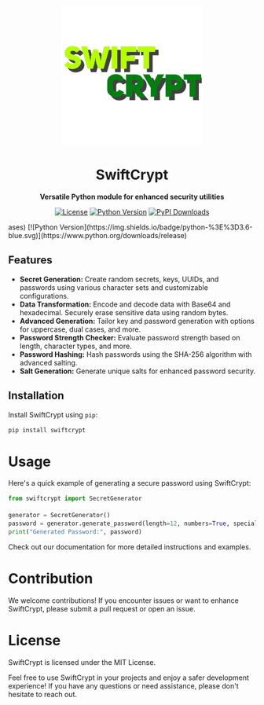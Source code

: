 <p align="center">
  <img src="swiftcrypt.png" alt="SwiftCrypt Logo">
</p>

<h1 align="center">SwiftCrypt</h1>

<p align="center">
  <b>Versatile Python module for enhanced security utilities</b>
</p>

<p align="center">
  <a href="https://opensource.org/licenses/MIT"><img src="https://img.shields.io/badge/License-MIT-blue.svg" alt="License"></a>
  <a href="https://www.python.org/downloads/release"><img src="https://img.shields.io/badge/python-%3E%3D3.6-blue.svg" alt="Python Version"></a>
  <a href="https://pypi.org/project/swiftcrypt/"><img src="https://img.shields.io/pypi/dm/swiftcrypt.svg" alt="PyPI Downloads"></a>
</p>ases)
[![Python Version](https://img.shields.io/badge/python-%3E%3D3.6-blue.svg)](https://www.python.org/downloads/release)

## Features

- **Secret Generation:** Create random secrets, keys, UUIDs, and passwords using various character sets and customizable configurations.
- **Data Transformation:** Encode and decode data with Base64 and hexadecimal. Securely erase sensitive data using random bytes.
- **Advanced Generation:** Tailor key and password generation with options for uppercase, dual cases, and more.
- **Password Strength Checker:** Evaluate password strength based on length, character types, and more.
- **Password Hashing:** Hash passwords using the SHA-256 algorithm with advanced salting.
- **Salt Generation:** Generate unique salts for enhanced password security.

## Installation

Install SwiftCrypt using `pip`:

```bash
pip install swiftcrypt
```
# Usage
Here's a quick example of generating a secure password using SwiftCrypt:

```python
from swiftcrypt import SecretGenerator

generator = SecretGenerator()
password = generator.generate_password(length=12, numbers=True, special_characters=True)
print("Generated Password:", password)
```
Check out our documentation for more detailed instructions and examples.

# Contribution
We welcome contributions! If you encounter issues or want to enhance SwiftCrypt, please submit a pull request or open an issue.

# License
SwiftCrypt is licensed under the MIT License.

Feel free to use SwiftCrypt in your projects and enjoy a safer development experience! If you have any questions or need assistance, please don't hesitate to reach out.

